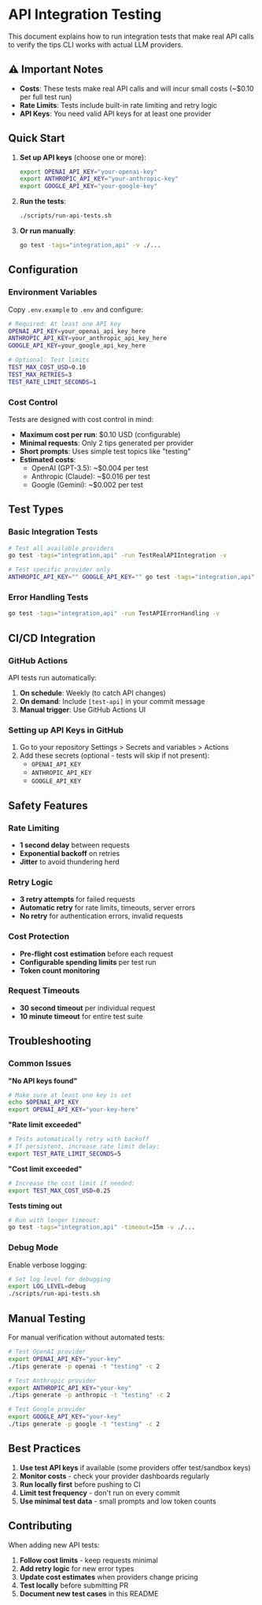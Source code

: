 # API Integration Testing

This document explains how to run integration tests that make real API calls to verify the tips CLI works with actual LLM providers.

## ⚠️ Important Notes

- **Costs**: These tests make real API calls and will incur small costs (~$0.10 per full test run)
- **Rate Limits**: Tests include built-in rate limiting and retry logic
- **API Keys**: You need valid API keys for at least one provider

## Quick Start

1. **Set up API keys** (choose one or more):
   ```bash
   export OPENAI_API_KEY="your-openai-key"
   export ANTHROPIC_API_KEY="your-anthropic-key" 
   export GOOGLE_API_KEY="your-google-key"
   ```

2. **Run the tests**:
   ```bash
   ./scripts/run-api-tests.sh
   ```

3. **Or run manually**:
   ```bash
   go test -tags="integration,api" -v ./...
   ```

## Configuration

### Environment Variables

Copy `.env.example` to `.env` and configure:

```bash
# Required: At least one API key
OPENAI_API_KEY=your_openai_api_key_here
ANTHROPIC_API_KEY=your_anthropic_api_key_here  
GOOGLE_API_KEY=your_google_api_key_here

# Optional: Test limits
TEST_MAX_COST_USD=0.10
TEST_MAX_RETRIES=3
TEST_RATE_LIMIT_SECONDS=1
```

### Cost Control

Tests are designed with cost control in mind:

- **Maximum cost per run**: $0.10 USD (configurable)
- **Minimal requests**: Only 2 tips generated per provider
- **Short prompts**: Uses simple test topics like "testing"
- **Estimated costs**:
  - OpenAI (GPT-3.5): ~$0.004 per test
  - Anthropic (Claude): ~$0.016 per test  
  - Google (Gemini): ~$0.002 per test

## Test Types

### Basic Integration Tests
```bash
# Test all available providers
go test -tags="integration,api" -run TestRealAPIIntegration -v

# Test specific provider only
ANTHROPIC_API_KEY="" GOOGLE_API_KEY="" go test -tags="integration,api" -run TestRealAPIIntegration -v
```

### Error Handling Tests
```bash
go test -tags="integration,api" -run TestAPIErrorHandling -v
```

## CI/CD Integration

### GitHub Actions

API tests run automatically:

1. **On schedule**: Weekly (to catch API changes)
2. **On demand**: Include `[test-api]` in your commit message
3. **Manual trigger**: Use GitHub Actions UI

### Setting up API Keys in GitHub

1. Go to your repository Settings > Secrets and variables > Actions
2. Add these secrets (optional - tests will skip if not present):
   - `OPENAI_API_KEY`
   - `ANTHROPIC_API_KEY`  
   - `GOOGLE_API_KEY`

## Safety Features

### Rate Limiting
- **1 second delay** between requests
- **Exponential backoff** on retries
- **Jitter** to avoid thundering herd

### Retry Logic
- **3 retry attempts** for failed requests
- **Automatic retry** for rate limits, timeouts, server errors
- **No retry** for authentication errors, invalid requests

### Cost Protection
- **Pre-flight cost estimation** before each request
- **Configurable spending limits** per test run
- **Token count monitoring**

### Request Timeouts
- **30 second timeout** per individual request
- **10 minute timeout** for entire test suite

## Troubleshooting

### Common Issues

**"No API keys found"**
```bash
# Make sure at least one key is set
echo $OPENAI_API_KEY
export OPENAI_API_KEY="your-key-here"
```

**"Rate limit exceeded"**
```bash
# Tests automatically retry with backoff
# If persistent, increase rate limit delay:
export TEST_RATE_LIMIT_SECONDS=5
```

**"Cost limit exceeded"**
```bash
# Increase the cost limit if needed:
export TEST_MAX_COST_USD=0.25
```

**Tests timing out**
```bash
# Run with longer timeout:
go test -tags="integration,api" -timeout=15m -v ./...
```

### Debug Mode

Enable verbose logging:
```bash
# Set log level for debugging
export LOG_LEVEL=debug
./scripts/run-api-tests.sh
```

## Manual Testing

For manual verification without automated tests:

```bash
# Test OpenAI provider
export OPENAI_API_KEY="your-key"
./tips generate -p openai -t "testing" -c 2

# Test Anthropic provider  
export ANTHROPIC_API_KEY="your-key"
./tips generate -p anthropic -t "testing" -c 2

# Test Google provider
export GOOGLE_API_KEY="your-key" 
./tips generate -p google -t "testing" -c 2
```

## Best Practices

1. **Use test API keys** if available (some providers offer test/sandbox keys)
2. **Monitor costs** - check your provider dashboards regularly
3. **Run locally first** before pushing to CI
4. **Limit test frequency** - don't run on every commit
5. **Use minimal test data** - small prompts and low token counts

## Contributing

When adding new API tests:

1. **Follow cost limits** - keep requests minimal
2. **Add retry logic** for new error types  
3. **Update cost estimates** when providers change pricing
4. **Test locally** before submitting PR
5. **Document new test cases** in this README